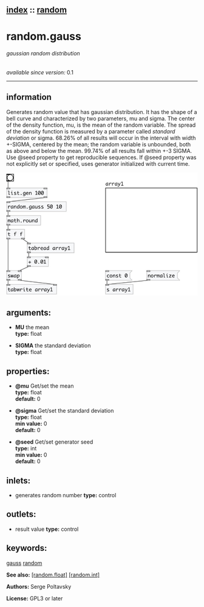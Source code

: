 [index](index.html) :: [random](category_random.html)
---

# random.gauss

###### gaussian random distribution

*available since version:* 0.1

---


## information
Generates random value that has gaussian distribution. It has the shape of a bell
            curve and characterized by two parameters, mu and sigma.
The center of the density function, mu, is the mean of the random variable. The
            spread of the density function is measured by a parameter called *standard deviation*
            or sigma. 68.26% of all results will occur in the interval with width +-SIGMA, centered
            by the mean; the random variable is unbounded, both as above and below the mean.
99.74% of all results fall within +-3 SIGMA.
Use @seed property to get reproducible sequences. If @seed property was not
            explicitly set or specified, uses generator initialized with current time.



[![example](../examples/img/random.gauss.jpg)](../examples/pd/random.gauss.pd)



## arguments:

* **MU**
the mean<br>
__type:__ float<br>

* **SIGMA**
the standard deviation<br>
__type:__ float<br>





## properties:

* **@mu** 
Get/set the mean<br>
__type:__ float<br>
__default:__ 0<br>

* **@sigma** 
Get/set the standard deviation<br>
__type:__ float<br>
__min value:__ 0<br>
__default:__ 0<br>

* **@seed** 
Get/set generator seed<br>
__type:__ int<br>
__min value:__ 0<br>
__default:__ 0<br>



## inlets:

* generates random number 
__type:__ control<br>



## outlets:

* result value
__type:__ control<br>



## keywords:

[gauss](keywords/gauss.html)
[random](keywords/random.html)



**See also:**
[\[random.float\]](random.float.html)
[\[random.int\]](random.int.html)




**Authors:** Serge Poltavsky




**License:** GPL3 or later





